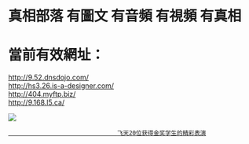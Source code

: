 # 真相部落  有圖文 有音頻 有視頻 有真相<br>
# 當前有效網址：<br>
http://9.52.dnsdojo.com/<br>
http://hs3.26.is-a-designer.com/<br>
http://404.myftp.biz/<br>
http://9.168.l5.ca/<br>

<a href="http://9.168.l5.ca/zx/" target="_blank"><img src="http://9.168.l5.ca/pic/2016/11/p7829911a215010452.jpg">

                                   飞天20位获得金奖学生的精彩表演
</a>
